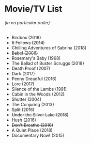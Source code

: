 # Movie/TV List
###### (in no particular order)

* Birdbox (2018)
* ~~It Follows (2014)~~
* Chilling Adventures of Sabrina (2018)
* ~~Babel (2006)~~
* Rosemary's Baby (1968)
* The Ballad of Buster Scruggs (2018)
* Death Proof (2007)
* Dark (2017)
* Penny Dreadful (2016)
* Lore (2017)
* Silence of the Lambs (1991)
* Cabin in the Woods (2012)
* Shutter (2004)
* The Conjuring (2013)
* Split (2016)
* ~~Under the Silver Lake (2018)~~ 
* Hush (2016)
* ~~Don't Breathe (2016)~~
* A Quiet Place (2018)
* Documentary Now! (2015)